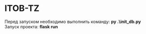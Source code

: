 # ITOB-TZ
Перед запуском необходимо выполнить команду: **py .\init_db.py**<br />
Запуск проекта: **flask run**